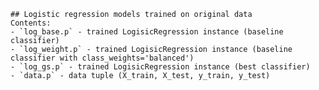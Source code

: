 
    ## Logistic regression models trained on original data
    Contents:
    - `log_base.p` - trained LogisicRegression instance (baseline classifier)
    - `log_weight.p` - trained LogisicRegression instance (baseline classifier with class_weights='balanced')
    - `log_gs.p` - trained LogisicRegression instance (best classifier)
    - `data.p` - data tuple (X_train, X_test, y_train, y_test)
    